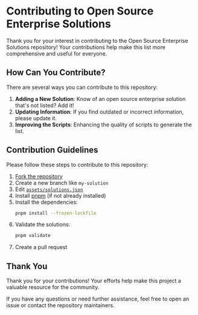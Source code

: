 # Contributing to Open Source Enterprise Solutions

Thank you for your interest in contributing to the Open Source Enterprise Solutions repository!
Your contributions help make this list more comprehensive and useful for everyone.

## How Can You Contribute?

There are several ways you can contribute to this repository:

1. **Adding a New Solution**: Know of an open source enterprise solution that's not listed? Add it!
2. **Updating Information**: If you find outdated or incorrect information, please update it.
3. **Improving the Scripts**: Enhancing the quality of scripts to generate the list.

## Contribution Guidelines

Please follow these steps to contribute to this repository:

1. [Fork the repository](https://github.com/SebaOfficial/enterprise-solutions/fork)
2. Create a new branch like `my-solution`
3. Edit [`assets/solutions.json`](/assets/solutions.json)
4. Install [pnpm](https://pnpm.io/installation) (if not already installed)
5. Install the dependencies:
   ```bash
   pnpm install --frozen-lockfile
   ```
6. Validate the solutions:
   ```bash
   pnpm validate
   ```
7. Create a pull request

## Thank You

Thank you for your contributions! Your efforts help make this project a valuable resource for the community.

If you have any questions or need further assistance, feel free to open an issue or contact the repository maintainers.
